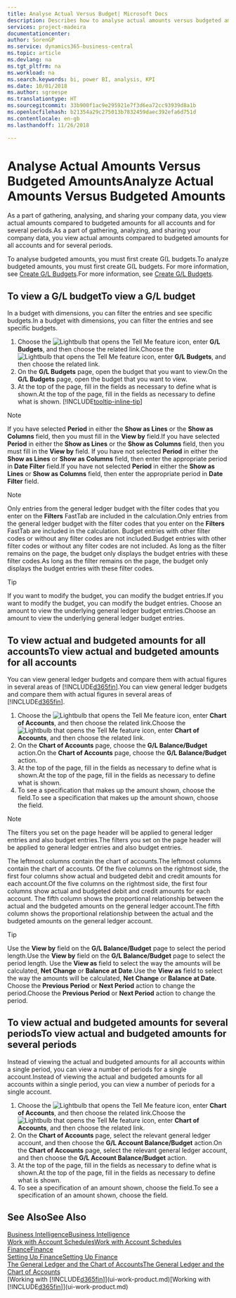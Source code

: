 ```yaml
---
title: Analyse Actual Versus Budget| Microsoft Docs
description: Describes how to analyse actual amounts versus budgeted amounts.
services: project-madeira
documentationcenter: 
author: SorenGP
ms.service: dynamics365-business-central
ms.topic: article
ms.devlang: na
ms.tgt_pltfrm: na
ms.workload: na
ms.search.keywords: bi, power BI, analysis, KPI
ms.date: 10/01/2018
ms.author: sgroespe
ms.translationtype: HT
ms.sourcegitcommit: 33b900f1ac9e295921e7f3d6ea72cc93939d8a1b
ms.openlocfilehash: b21354a29c275013b7832459daec392efa6d751d
ms.contentlocale: en-gb
ms.lasthandoff: 11/26/2018

---
```

# <a name="analyze-actual-amounts-versus-budgeted-amounts"></a><span data-ttu-id="1580c-103">Analyse Actual Amounts Versus Budgeted Amounts</span><span class="sxs-lookup"><span data-stu-id="1580c-103">Analyze Actual Amounts Versus Budgeted Amounts</span></span>
<span data-ttu-id="1580c-104">As a part of gathering, analysing, and sharing your company data, you view actual amounts compared to budgeted amounts for all accounts and for several periods.</span><span class="sxs-lookup"><span data-stu-id="1580c-104">As a part of gathering, analyzing, and sharing your company data, you view actual amounts compared to budgeted amounts for all accounts and for several periods.</span></span>

<span data-ttu-id="1580c-105">To analyse budgeted amounts, you must first create G(L budgets.</span><span class="sxs-lookup"><span data-stu-id="1580c-105">To analyze budgeted amounts, you must first create G(L budgets.</span></span> <span data-ttu-id="1580c-106">For more information, see [Create G/L Budgets](finance-how-create-budgets.md).</span><span class="sxs-lookup"><span data-stu-id="1580c-106">For more information, see [Create G/L Budgets](finance-how-create-budgets.md).</span></span>

## <a name="to-view-a-gl-budget"></a><span data-ttu-id="1580c-107">To view a G/L budget</span><span class="sxs-lookup"><span data-stu-id="1580c-107">To view a G/L budget</span></span>
<span data-ttu-id="1580c-108">In a budget with dimensions, you can filter the entries and see specific budgets.</span><span class="sxs-lookup"><span data-stu-id="1580c-108">In a budget with dimensions, you can filter the entries and see specific budgets.</span></span>

1. <span data-ttu-id="1580c-109">Choose the ![Lightbulb that opens the Tell Me feature](media/ui-search/search_small.png "Tell me what you want to do") icon, enter **G/L Budgets**, and then choose the related link.</span><span class="sxs-lookup"><span data-stu-id="1580c-109">Choose the ![Lightbulb that opens the Tell Me feature](media/ui-search/search_small.png "Tell me what you want to do") icon, enter **G/L Budgets**, and then choose the related link.</span></span>
2. <span data-ttu-id="1580c-110">On the **G/L Budgets** page, open the budget that you want to view.</span><span class="sxs-lookup"><span data-stu-id="1580c-110">On the **G/L Budgets** page, open the budget that you want to view.</span></span>  
3. <span data-ttu-id="1580c-111">At the top of the page, fill in the fields as necessary to define what is shown.</span><span class="sxs-lookup"><span data-stu-id="1580c-111">At the top of the page, fill in the fields as necessary to define what is shown.</span></span> [!INCLUDE[tooltip-inline-tip](includes/tooltip-inline-tip_md.md)]

> [!NOTE]  
>   <span data-ttu-id="1580c-112">If you have selected **Period** in either the **Show as Lines** or the **Show as Columns** field, then you must fill in the **View by** field.</span><span class="sxs-lookup"><span data-stu-id="1580c-112">If you have selected **Period** in either the **Show as Lines** or the **Show as Columns** field, then you must fill in the **View by** field.</span></span> <span data-ttu-id="1580c-113">If you have not selected **Period** in either the **Show as Lines** or **Show as Columns** field, then enter the appropriate period in **Date Filter** field.</span><span class="sxs-lookup"><span data-stu-id="1580c-113">If you have not selected **Period** in either the **Show as Lines** or **Show as Columns** field, then enter the appropriate period in **Date Filter** field.</span></span>  

> [!NOTE]  
>   <span data-ttu-id="1580c-114">Only entries from the general ledger budget with the filter codes that you enter on the **Filters** FastTab are included in the calculation.</span><span class="sxs-lookup"><span data-stu-id="1580c-114">Only entries from the general ledger budget with the filter codes that you enter on the **Filters** FastTab are included in the calculation.</span></span> <span data-ttu-id="1580c-115">Budget entries with other filter codes or without any filter codes are not included.</span><span class="sxs-lookup"><span data-stu-id="1580c-115">Budget entries with other filter codes or without any filter codes are not included.</span></span> <span data-ttu-id="1580c-116">As long as the filter remains on the page, the budget only displays the budget entries with these filter codes.</span><span class="sxs-lookup"><span data-stu-id="1580c-116">As long as the filter remains on the page, the budget only displays the budget entries with these filter codes.</span></span>  

> [!TIP]  
>   <span data-ttu-id="1580c-117">If you want to modify the budget, you can modify the budget entries.</span><span class="sxs-lookup"><span data-stu-id="1580c-117">If you want to modify the budget, you can modify the budget entries.</span></span> <span data-ttu-id="1580c-118">Choose an amount to view the underlying general ledger budget entries.</span><span class="sxs-lookup"><span data-stu-id="1580c-118">Choose an amount to view the underlying general ledger budget entries.</span></span>

## <a name="to-view-actual-and-budgeted-amounts-for-all-accounts"></a><span data-ttu-id="1580c-119">To view actual and budgeted amounts for all accounts</span><span class="sxs-lookup"><span data-stu-id="1580c-119">To view actual and budgeted amounts for all accounts</span></span>  
<span data-ttu-id="1580c-120">You can view general ledger budgets and compare them with actual figures in several areas of [!INCLUDE[d365fin](includes/d365fin_md.md)].</span><span class="sxs-lookup"><span data-stu-id="1580c-120">You can view general ledger budgets and compare them with actual figures in several areas of [!INCLUDE[d365fin](includes/d365fin_md.md)].</span></span>

1. <span data-ttu-id="1580c-121">Choose the ![Lightbulb that opens the Tell Me feature](media/ui-search/search_small.png "Tell me what you want to do") icon, enter **Chart of Accounts**, and then choose the related link.</span><span class="sxs-lookup"><span data-stu-id="1580c-121">Choose the ![Lightbulb that opens the Tell Me feature](media/ui-search/search_small.png "Tell me what you want to do") icon, enter **Chart of Accounts**, and then choose the related link.</span></span>  
2. <span data-ttu-id="1580c-122">On the **Chart of Accounts** page, choose the **G/L Balance/Budget** action.</span><span class="sxs-lookup"><span data-stu-id="1580c-122">On the **Chart of Accounts** page, choose the **G/L Balance/Budget** action.</span></span>
3. <span data-ttu-id="1580c-123">At the top of the page, fill in the fields as necessary to define what is shown.</span><span class="sxs-lookup"><span data-stu-id="1580c-123">At the top of the page, fill in the fields as necessary to define what is shown.</span></span>  
4. <span data-ttu-id="1580c-124">To see a specification that makes up the amount shown, choose the field.</span><span class="sxs-lookup"><span data-stu-id="1580c-124">To see a specification that makes up the amount shown, choose the field.</span></span>  

> [!NOTE]  
>   <span data-ttu-id="1580c-125">The filters you set on the page header will be applied to general ledger entries and also budget entries.</span><span class="sxs-lookup"><span data-stu-id="1580c-125">The filters you set on the page header will be applied to general ledger entries and also budget entries.</span></span>

<span data-ttu-id="1580c-126">The leftmost columns contain the chart of accounts.</span><span class="sxs-lookup"><span data-stu-id="1580c-126">The leftmost columns contain the chart of accounts.</span></span> <span data-ttu-id="1580c-127">Of the five columns on the rightmost side, the first four columns show actual and budgeted debit and credit amounts for each account.</span><span class="sxs-lookup"><span data-stu-id="1580c-127">Of the five columns on the rightmost side, the first four columns show actual and budgeted debit and credit amounts for each account.</span></span> <span data-ttu-id="1580c-128">The fifth column shows the proportional relationship between the actual and the budgeted amounts on the general ledger account.</span><span class="sxs-lookup"><span data-stu-id="1580c-128">The fifth column shows the proportional relationship between the actual and the budgeted amounts on the general ledger account.</span></span>  

> [!TIP]  
>   <span data-ttu-id="1580c-129">Use the **View by** field on the **G/L Balance/Budget** page to select the period length.</span><span class="sxs-lookup"><span data-stu-id="1580c-129">Use the **View by** field on the **G/L Balance/Budget** page to select the period length.</span></span> <span data-ttu-id="1580c-130">Use the **View as** field to select the way the amounts will be calculated, **Net Change** or **Balance at Date**.</span><span class="sxs-lookup"><span data-stu-id="1580c-130">Use the **View as** field to select the way the amounts will be calculated, **Net Change** or **Balance at Date**.</span></span> <span data-ttu-id="1580c-131">Choose the **Previous Period** or **Next Period** action to change the period.</span><span class="sxs-lookup"><span data-stu-id="1580c-131">Choose the **Previous Period** or **Next Period** action to change the period.</span></span>  

## <a name="to-view-actual-and-budgeted-amounts-for-several-periods"></a><span data-ttu-id="1580c-132">To view actual and budgeted amounts for several periods</span><span class="sxs-lookup"><span data-stu-id="1580c-132">To view actual and budgeted amounts for several periods</span></span>  
<span data-ttu-id="1580c-133">Instead of viewing the actual and budgeted amounts for all accounts within a single period, you can view a number of periods for a single account.</span><span class="sxs-lookup"><span data-stu-id="1580c-133">Instead of viewing the actual and budgeted amounts for all accounts within a single period, you can view a number of periods for a single account.</span></span>  

1. <span data-ttu-id="1580c-134">Choose the ![Lightbulb that opens the Tell Me feature](media/ui-search/search_small.png "Tell me what you want to do") icon, enter **Chart of Accounts**, and then choose the related link.</span><span class="sxs-lookup"><span data-stu-id="1580c-134">Choose the ![Lightbulb that opens the Tell Me feature](media/ui-search/search_small.png "Tell me what you want to do") icon, enter **Chart of Accounts**, and then choose the related link.</span></span>  
2. <span data-ttu-id="1580c-135">On the **Chart of Accounts** page, select the relevant general ledger account, and then choose the **G/L Account Balance/Budget** action.</span><span class="sxs-lookup"><span data-stu-id="1580c-135">On the **Chart of Accounts** page, select the relevant general ledger account, and then choose the **G/L Account Balance/Budget** action.</span></span>  
3. <span data-ttu-id="1580c-136">At the top of the page, fill in the fields as necessary to define what is shown.</span><span class="sxs-lookup"><span data-stu-id="1580c-136">At the top of the page, fill in the fields as necessary to define what is shown.</span></span>   
4. <span data-ttu-id="1580c-137">To see a specification of an amount shown, choose the field.</span><span class="sxs-lookup"><span data-stu-id="1580c-137">To see a specification of an amount shown, choose the field.</span></span>  

## <a name="see-also"></a><span data-ttu-id="1580c-138">See Also</span><span class="sxs-lookup"><span data-stu-id="1580c-138">See Also</span></span>
[<span data-ttu-id="1580c-139">Business Intelligence</span><span class="sxs-lookup"><span data-stu-id="1580c-139">Business Intelligence</span></span>](bi.md)  
[<span data-ttu-id="1580c-140">Work with Account Schedules</span><span class="sxs-lookup"><span data-stu-id="1580c-140">Work with Account Schedules</span></span>](bi-how-work-account-schedule.md)  
[<span data-ttu-id="1580c-141">Finance</span><span class="sxs-lookup"><span data-stu-id="1580c-141">Finance</span></span>](finance.md)  
[<span data-ttu-id="1580c-142">Setting Up Finance</span><span class="sxs-lookup"><span data-stu-id="1580c-142">Setting Up Finance</span></span>](finance-setup-finance.md)  
[<span data-ttu-id="1580c-143">The General Ledger and the Chart of Accounts</span><span class="sxs-lookup"><span data-stu-id="1580c-143">The General Ledger and the Chart of Accounts</span></span>](finance-general-ledger.md)  
<span data-ttu-id="1580c-144">[Working with [!INCLUDE[d365fin](includes/d365fin_md.md)]](ui-work-product.md)</span><span class="sxs-lookup"><span data-stu-id="1580c-144">[Working with [!INCLUDE[d365fin](includes/d365fin_md.md)]](ui-work-product.md)</span></span>  

